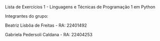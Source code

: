 Lista de Exercícios 1 - Linguagens e Técnicas de Programação 1 em Python

Integrantes do grupo:

Beatriz Lisbôa de Freitas - RA: 22401492

Gabriela Pedersoli Caldana - RA: 22404253
